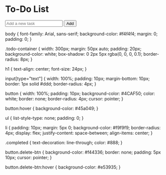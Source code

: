 <!DOCTYPE html>
<html lang="en">
<head>
  <meta charset="UTF-8">
  <meta name="viewport" content="width=device-width, initial-scale=1.0">
  <title>To-Do List</title>
  <link rel="stylesheet" href="styles.css">
</head>
<body>
  <div class="todo-container">
    <h1>To-Do List</h1>
    <input type="text" id="task-input" placeholder="Add a new task">
    <button id="add-btn">Add</button>
    <ul id="task-list"></ul>
  </div>
  <script src="script.js"></script>
</body>
</html>

body {
  font-family: Arial, sans-serif;
  background-color: #f4f4f4;
  margin: 0;
  padding: 0;
}

.todo-container {
  width: 300px;
  margin: 50px auto;
  padding: 20px;
  background-color: white;
  box-shadow: 0 2px 5px rgba(0, 0, 0, 0.1);
  border-radius: 8px;
}

h1 {
  text-align: center;
  font-size: 24px;
}

input[type="text"] {
  width: 100%;
  padding: 10px;
  margin-bottom: 10px;
  border: 1px solid #ddd;
  border-radius: 4px;
}

button {
  width: 100%;
  padding: 10px;
  background-color: #4CAF50;
  color: white;
  border: none;
  border-radius: 4px;
  cursor: pointer;
}

button:hover {
  background-color: #45a049;
}

ul {
  list-style-type: none;
  padding: 0;
}

li {
  padding: 10px;
  margin: 5px 0;
  background-color: #f9f9f9;
  border-radius: 4px;
  display: flex;
  justify-content: space-between;
  align-items: center;
}

.completed {
  text-decoration: line-through;
  color: #888;
}

button.delete-btn {
  background-color: #f44336;
  border: none;
  padding: 5px 10px;
  cursor: pointer;
}

button.delete-btn:hover {
  background-color: #e53935;
}
